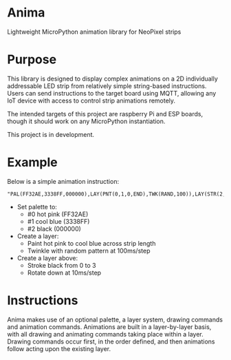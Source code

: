 # Anima
Lightweight MicroPython animation library for NeoPixel strips

# Purpose
This library is designed to display complex animations on a 2D individually addressable LED strip from relatively simple string-based
instructions. Users can send instructions to the target board using MQTT, allowing any IoT device with access to control strip animations remotely.

The intended targets of this project are raspberry Pi and ESP boards, though it should work on any MicroPython instantiation.

This project is in development.

# Example

Below is a simple animation instruction:

```
"PAL(FF32AE,3338FF,000000),LAY(PNT(0,1,0,END),TWK(RAND,100)),LAY(STR(2,0,3),ROT(DOWN,10))"
```
- Set palette to:
  - #0 hot pink (FF32AE)
  - #1 cool blue (3338FF)
  - #2 black (000000)
- Create a layer:
  - Paint hot pink to cool blue across strip length
  - Twinkle with random pattern at 100ms/step
- Create a layer above:
  - Stroke black from 0 to 3
  - Rotate down at 10ms/step

# Instructions

Anima makes use of an optional palette, a layer system, drawing commands and animation commands. Animations are built in a layer-by-layer basis, 
with all drawing and animating commands taking place within a layer. Drawing commands occur first, in the order defined, and then animations follow acting upon 
the existing layer.
